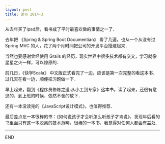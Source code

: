 ```yaml
---
layout: post
title: 读书 2014-3
---
```


从去年买了ipad后，看书成了平时最喜欢做的事情之一了．

去年把 《Spring & Spring Boot Documentian》 看了几遍，也从一个从没有过 Spring MVC 的人，花了两个月时间把公司的开发平台搭建起来．

当然也要感谢曾经使用 Grails 的经历，现实世界中很多技术都有交叉，学习就像星星之火一样，可以燎原的．

前几日，《快学Scala》 中文版正式看完了一边，应该是第一次完整的看这本书，过几天在看一边，顺便把习题做一下．

早上起来，翻到《程序员修炼之道:从小工到专家》这本书，读了起来，还很有意思的，到上班的时候，依然不舍的放下．

还有一本没读完的《JavaScript设计模式》，也值得推荐．

最后差点忘一本很棒的书：《如何说孩子才会听怎么听孩子才肯说》，发现年后看的书里面只有这一本脱离的技术范畴，很棒的一本书，我觉得对任何人都会有益处．

---
END